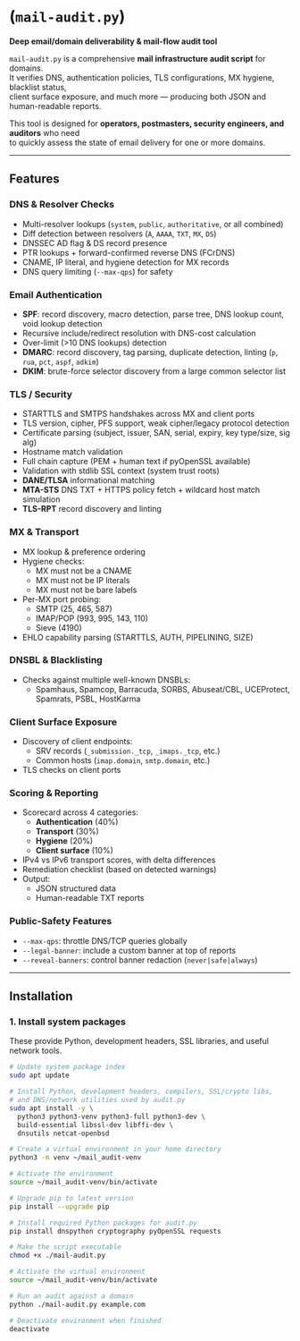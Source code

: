 # (`mail-audit.py`)

**Deep email/domain deliverability & mail-flow audit tool**

`mail-audit.py` is a comprehensive **mail infrastructure audit script** for domains.  
It verifies DNS, authentication policies, TLS configurations, MX hygiene, blacklist status,  
client surface exposure, and much more — producing both JSON and human-readable reports.

This tool is designed for **operators, postmasters, security engineers, and auditors** who need  
to quickly assess the state of email delivery for one or more domains.

---

## Features

### DNS & Resolver Checks
- Multi-resolver lookups (`system`, `public`, `authoritative`, or all combined)
- Diff detection between resolvers (`A`, `AAAA`, `TXT`, `MX`, `DS`)
- DNSSEC AD flag & DS record presence
- PTR lookups + forward-confirmed reverse DNS (FCrDNS)
- CNAME, IP literal, and hygiene detection for MX records
- DNS query limiting (`--max-qps`) for safety

### Email Authentication
- **SPF**: record discovery, macro detection, parse tree, DNS lookup count, void lookup detection
- Recursive include/redirect resolution with DNS-cost calculation
- Over-limit (>10 DNS lookups) detection
- **DMARC**: record discovery, tag parsing, duplicate detection, linting (`p`, `rua`, `pct`, `aspf`, `adkim`)
- **DKIM**: brute-force selector discovery from a large common selector list

### TLS / Security
- STARTTLS and SMTPS handshakes across MX and client ports
- TLS version, cipher, PFS support, weak cipher/legacy protocol detection
- Certificate parsing (subject, issuer, SAN, serial, expiry, key type/size, sig alg)
- Hostname match validation
- Full chain capture (PEM + human text if pyOpenSSL available)
- Validation with stdlib SSL context (system trust roots)
- **DANE/TLSA** informational matching
- **MTA-STS** DNS TXT + HTTPS policy fetch + wildcard host match simulation
- **TLS-RPT** record discovery and linting

### MX & Transport
- MX lookup & preference ordering
- Hygiene checks:
  - MX must not be a CNAME
  - MX must not be IP literals
  - MX must not be bare labels
- Per-MX port probing:
  - SMTP (25, 465, 587)
  - IMAP/POP (993, 995, 143, 110)
  - Sieve (4190)
- EHLO capability parsing (STARTTLS, AUTH, PIPELINING, SIZE)

### DNSBL & Blacklisting
- Checks against multiple well-known DNSBLs:
  - Spamhaus, Spamcop, Barracuda, SORBS, Abuseat/CBL, UCEProtect, Spamrats, PSBL, HostKarma

### Client Surface Exposure
- Discovery of client endpoints:
  - SRV records (`_submission._tcp`, `_imaps._tcp`, etc.)
  - Common hosts (`imap.domain`, `smtp.domain`, etc.)
- TLS checks on client ports

### Scoring & Reporting
- Scorecard across 4 categories:
  - **Authentication** (40%)
  - **Transport** (30%)
  - **Hygiene** (20%)
  - **Client surface** (10%)
- IPv4 vs IPv6 transport scores, with delta differences
- Remediation checklist (based on detected warnings)
- Output:
  - JSON structured data
  - Human-readable TXT reports

### Public-Safety Features
- `--max-qps`: throttle DNS/TCP queries globally
- `--legal-banner`: include a custom banner at top of reports
- `--reveal-banners`: control banner redaction (`never|safe|always`)

---

## Installation

### 1. Install system packages

These provide Python, development headers, SSL libraries, and useful network tools.

```bash
# Update system package index
sudo apt update

# Install Python, development headers, compilers, SSL/crypto libs,
# and DNS/network utilities used by audit.py
sudo apt install -y \
  python3 python3-venv python3-full python3-dev \
  build-essential libssl-dev libffi-dev \
  dnsutils netcat-openbsd

# Create a virtual environment in your home directory
python3 -m venv ~/mail_audit-venv

# Activate the environment
source ~/mail_audit-venv/bin/activate

# Upgrade pip to latest version
pip install --upgrade pip

# Install required Python packages for audit.py
pip install dnspython cryptography pyOpenSSL requests

# Make the script executable
chmod +x ./mail-audit.py

# Activate the virtual environment
source ~/mail_audit-venv/bin/activate

# Run an audit against a domain
python ./mail-audit.py example.com

# Deactivate environment when finished
deactivate
```
